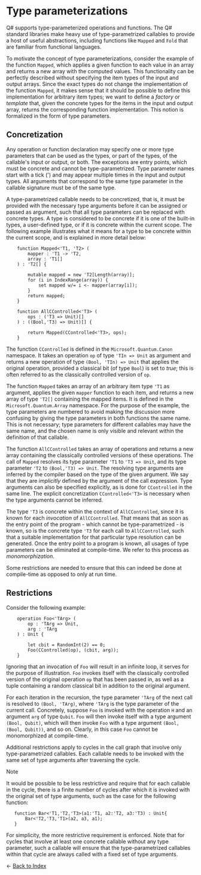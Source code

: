 # Type parameterizations

Q# supports type-parameterized operations and functions. The Q# standard libraries make heavy use of type-parametrized callables to provide a host of useful abstractions, including functions like `Mapped` and `Fold` that are familiar from functional languages.

To motivate the concept of type parameterizations, consider the example of the function `Mapped`, which applies a given function to each value in an array and returns a new array with the computed values. This functionality can be perfectly described without specifying the item types of the input and output arrays. Since the exact types do not change the implementation of the function `Mapped`, it makes sense that it should be possible to define this implementation for arbitrary item types; we want to define a *factory* or *template* that, given the concrete types for the items in the input and output array, returns the corresponding function implementation. This notion is formalized in the form of type parameters.

## Concretization

Any operation or function declaration may specify one or more type parameters that can be used as the types, or part of the types, of the callable's input or output, or both. The exceptions are entry points, which must be concrete and cannot be type-parametrized. Type parameter names start with a tick (') and may appear multiple times in the input and output types. 
All arguments that correspond to the same type parameter in the callable signature must be of the same type.

A type-parametrized callable needs to be concretized, that is, it must be provided with the necessary type arguments before it can be assigned or passed as argument, such that all type parameters can be replaced with concrete types. A type is considered to be concrete if it is one of the built-in types, a user-defined type, or if it is concrete within the current scope. The following example illustrates what it means for a type to be concrete within the current scope, and is explained in more detail below:

```qsharp
    function Mapped<'T1, 'T2> (
        mapper : 'T1 -> 'T2,
        array : 'T1[]
    ) : 'T2[] {

        mutable mapped = new 'T2[Length(array)];
        for (i in IndexRange(array)) {
            set mapped w/= i <- mapper(array[i]);
        }
        return mapped;
    }

    function AllCControlled<'T3> (
        ops : ('T3 => Unit)[]
    ) : ((Bool,'T3) => Unit)[] {

        return Mapped(CControlled<'T3>, ops); 
    }
```

The function `CControlled` is defined in the `Microsoft.Quantum.Canon` namespace. It takes an operation `op` of type `'TIn => Unit` as argument and returns a new operation of type `(Bool, 'TIn) => Unit` that applies the original operation, provided a classical bit (of type `Bool`) is set to *true*; this is often referred to as the classically controlled version of `op`. 

The function `Mapped` takes an array of an arbitrary item type `'T1` as argument, applies the given `mapper` function to each item, and returns a new array of type `'T2[]` containing the mapped items. It is defined in the `Microsoft.Quantum.Array` namespace. For the purpose of the example, the type parameters are numbered to avoid making the discussion more confusing by giving the type parameters in both functions the same name. This is not necessary; type parameters for different callables may have the same name, and the chosen name is only visible and relevant within the definition of that callable. 

The function `AllCControlled` takes an array of operations and returns a new array containing the classically controlled versions of these operations. The call of `Mapped` resolves its type parameter `'T1` to `'T3 => Unit`, and its type parameter `'T2` to `(Bool,'T3) => Unit`. The resolving type arguments are inferred by the compiler based on the type of the given argument. We say that they are *implicitly* defined by the argument of the call expression. Type arguments can also be specified explicitly, as is done for `CControlled` in the same line. The explicit concretization `CControlled<'T3>` is necessary when the type arguments cannot be inferred. 

The type `'T3` is concrete within the context of `AllCControlled`, since it is known for each *invocation* of `AllCControlled`. That means that as soon as the entry point of the program - which cannot be type-parametrized - is known, so is the concrete type `'T3` for each call to `AllCControlled`, such that a suitable implementation for that particular type resolution can be generated. Once the entry point to a program is known, all usages of type parameters can be eliminated at compile-time. We refer to this process as *monomorphization*. 

Some restrictions are needed to ensure that this can indeed be done at compile-time as opposed to only at run time. 

## Restrictions

Consider the following example: 

```qsharp
    operation Foo<'TArg> (
        op : 'TArg => Unit,
        arg : 'TArg
    ) : Unit {

        let cbit = RandomInt(2) == 0;
        Foo(CControlled(op), (cbit, arg));        
    } 
```

Ignoring that an invocation of `Foo` will result in an infinite loop, it serves for the purpose of illustration. `Foo` invokes itself with the classically controlled version of the original operation `op` that has been passed in, as well as a tuple containing a random classical bit in addition to the original argument. 

For each iteration in the recursion, the type parameter `'TArg` of the next call is resolved to `(Bool, 'TArg)`, where `'TArg` is the type parameter of the current call. Concretely, suppose `Foo` is invoked with the operation `H` and an argument `arg` of type `Qubit`. `Foo` will then invoke itself with a type argument `(Bool, Qubit)`, which will then invoke `Foo` with a type argument `(Bool, (Bool, Qubit))`, and so on. Clearly, in this case `Foo` cannot be monomorphized at compile-time. 

Additional restrictions apply to cycles in the call graph that involve only type-parametrized callables. Each callable needs to be invoked with the same set of type arguments after traversing the cycle. 

>[!NOTE]
>It would be possible to be less restrictive and require that for each callable in the cycle, there is a finite number of cycles after which it is invoked with the original set of type arguments, such as the case for the following function:
>```qsharp
>    function Bar<'T1,'T2,'T3>(a1:'T1, a2:'T2, a3:'T3) : Unit{
>        Bar<'T2,'T3,'T1>(a2, a3, a1);
>    }
>```
>For simplicity, the more restrictive requirement is enforced. Note that for cycles that involve at least one concrete callable without any type parameter, such a callable will ensure that the type-parametrized callables within that cycle are always called with a fixed set of type arguments.

← [Back to Index](https://github.com/microsoft/qsharp-language/tree/main/Specifications/Language#index)
